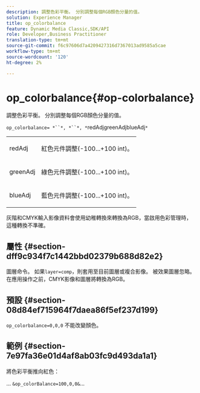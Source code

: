 ```yaml
---
description: 調整色彩平衡。 分別調整每個RGB顏色分量的值。
solution: Experience Manager
title: op_colorbalance
feature: Dynamic Media Classic,SDK/API
role: Developer,Business Practitioner
translation-type: tm+mt
source-git-commit: f6c97606d7a4209427316d7367013ad9585a5cae
workflow-type: tm+mt
source-wordcount: '120'
ht-degree: 2%

---
```



# op_colorbalance{#op-colorbalance}

調整色彩平衡。 分別調整每個RGB顏色分量的值。

`op_colorbalance= *``*, *``*, *`redAdjgreenAdjblueAdj`*`

<table id="simpletable_BBDAA6FE9A0E48E3BD8304BDED776713"> 
 <tr class="strow"> 
  <td class="stentry"> <p><span class="varname"> redAdj</span> </p></td> 
  <td class="stentry"> <p>紅色元件調整(-100...+100 int)。 </p></td> 
 </tr> 
 <tr class="strow"> 
  <td class="stentry"> <p><span class="varname"> greenAdj</span> </p></td> 
  <td class="stentry"> <p>綠色元件調整(-100...+100 int)。 </p></td> 
 </tr> 
 <tr class="strow"> 
  <td class="stentry"> <p><span class="varname"> blueAdj</span> </p></td> 
  <td class="stentry"> <p>藍色元件調整(-100...+100 int)。 </p></td> 
 </tr> 
</table>

灰階和CMYK輸入影像資料會使用幼稚轉換來轉換為RGB，當啟用色彩管理時，這種轉換不準確。

## 屬性 {#section-dff9c934f7c1442bbd02379b688d82e2}

圖層命令。 如果`layer=comp`，則套用至目前圖層或複合影像。 被效果圖層忽略。 在應用操作之前，CMYK影像和圖層將轉換為RGB。

## 預設 {#section-08d84ef715964f7daea86f5ef237d199}

`op_colorbalance=0,0,0` 不能改變顏色。

## 範例 {#section-7e97fa36e01d4af8ab03fc9d493da1a1}

將色彩平衡推向紅色：

… `&op_colorBalance=100,0,0&`…

